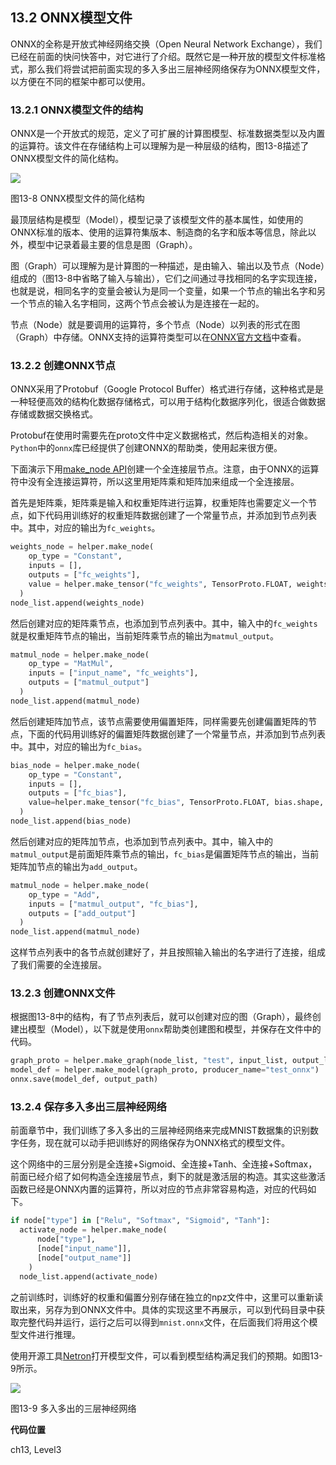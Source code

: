 <!--Copyright © Microsoft Corporation. All rights reserved.
  适用于[License](https://github.com/Microsoft/ai-edu/blob/master/LICENSE.md)版权许可-->

## 13.2 ONNX模型文件

ONNX的全称是开放式神经网络交换（Open Neural Network Exchange），我们已经在前面的快问快答中，对它进行了介绍。既然它是一种开放的模型文件标准格式，那么我们将尝试把前面实现的多入多出三层神经网络保存为ONNX模型文件，以方便在不同的框架中都可以使用。

### 13.2.1 ONNX模型文件的结构

ONNX是一个开放式的规范，定义了可扩展的计算图模型、标准数据类型以及内置的运算符。该文件在存储结构上可以理解为是一种层级的结构，图13-8描述了ONNX模型文件的简化结构。

![](./img/13/onnx.png)

图13-8 ONNX模型文件的简化结构

最顶层结构是模型（Model），模型记录了该模型文件的基本属性，如使用的ONNX标准的版本、使用的运算符集版本、制造商的名字和版本等信息，除此以外，模型中记录着最主要的信息是图（Graph）。

图（Graph）可以理解为是计算图的一种描述，是由输入、输出以及节点（Node）组成的（图13-8中省略了输入与输出），它们之间通过寻找相同的名字实现连接，也就是说，相同名字的变量会被认为是同一个变量，如果一个节点的输出名字和另一个节点的输入名字相同，这两个节点会被认为是连接在一起的。

节点（Node）就是要调用的运算符，多个节点（Node）以列表的形式在图（Graph）中存储。ONNX支持的运算符类型可以在[ONNX官方文档](https://github.com/onnx/onnx/blob/79bd5042ada4d9fa6004f351bce0704a566522ea/docs/Operators.md)中查看。

### 13.2.2 创建ONNX节点

ONNX采用了Protobuf（Google Protocol Buffer）格式进行存储，这种格式是是一种轻便高效的结构化数据存储格式，可以用于结构化数据序列化，很适合做数据存储或数据交换格式。

Protobuf在使用时需要先在proto文件中定义数据格式，然后构造相关的对象。`Python`中的`onnx`库已经提供了创建ONNX的帮助类，使用起来很方便。

下面演示下用[make_node API](https://github.com/onnx/onnx/blob/79bd5042ada4d9fa6004f351bce0704a566522ea/onnx/helper.py#L20)创建一个全连接层节点。注意，由于ONNX的运算符中没有全连接运算符，所以这里用矩阵乘和矩阵加来组成一个全连接层。

首先是矩阵乘，矩阵乘是输入和权重矩阵进行运算，权重矩阵也需要定义一个节点，如下代码用训练好的权重矩阵数据创建了一个常量节点，并添加到节点列表中。其中，对应的输出为`fc_weights`。

``` Python
weights_node = helper.make_node(
    op_type = "Constant", 
    inputs = [], 
    outputs = ["fc_weights"], 
    value = helper.make_tensor("fc_weights", TensorProto.FLOAT, weights.shape, weights.flatten().astype(float))
  )
node_list.append(weights_node)
```

然后创建对应的矩阵乘节点，也添加到节点列表中。其中，输入中的`fc_weights`就是权重矩阵节点的输出，当前矩阵乘节点的输出为`matmul_output`。

``` Python
matmul_node = helper.make_node(
    op_type = "MatMul",
    inputs = ["input_name", "fc_weights"],
    outputs = ["matmul_output"]
  )
node_list.append(matmul_node)
```

然后创建矩阵加节点，该节点需要使用偏置矩阵，同样需要先创建偏置矩阵的节点，下面的代码用训练好的偏置矩阵数据创建了一个常量节点，并添加到节点列表中。其中，对应的输出为`fc_bias`。

``` Python
bias_node = helper.make_node(
    op_type = "Constant", 
    inputs = [], 
    outputs = ["fc_bias"], 
    value=helper.make_tensor("fc_bias", TensorProto.FLOAT, bias.shape, bias.flatten().astype(float))
  )
node_list.append(bias_node)
```

然后创建对应的矩阵加节点，也添加到节点列表中。其中，输入中的`matmul_output`是前面矩阵乘节点的输出，`fc_bias`是偏置矩阵节点的输出，当前矩阵加节点的输出为`add_output`。

``` Python
matmul_node = helper.make_node(
    op_type = "Add",
    inputs = ["matmul_output", "fc_bias"],
    outputs = ["add_output"]
  )
node_list.append(matmul_node)
```

这样节点列表中的各节点就创建好了，并且按照输入输出的名字进行了连接，组成了我们需要的全连接层。

### 13.2.3 创建ONNX文件

根据图13-8中的结构，有了节点列表后，就可以创建对应的图（Graph），最终创建出模型（Model），以下就是使用`onnx`帮助类创建图和模型，并保存在文件中的代码。

``` Python
graph_proto = helper.make_graph(node_list, "test", input_list, output_list)
model_def = helper.make_model(graph_proto, producer_name="test_onnx")
onnx.save(model_def, output_path)
```

### 13.2.4 保存多入多出三层神经网络

前面章节中，我们训练了多入多出的三层神经网络来完成MNIST数据集的识别数字任务，现在就可以动手把训练好的网络保存为ONNX格式的模型文件。

这个网络中的三层分别是全连接+Sigmoid、全连接+Tanh、全连接+Softmax，前面已经介绍了如何构造全连接层节点，剩下的就是激活层的构造。其实这些激活函数已经是ONNX内置的运算符，所以对应的节点非常容易构造，对应的代码如下。

``` Python
if node["type"] in ["Relu", "Softmax", "Sigmoid", "Tanh"]:
  activate_node = helper.make_node(
      node["type"],
      [node["input_name"]],
      [node["output_name"]]
    )
  node_list.append(activate_node)
```

之前训练时，训练好的权重和偏置分别存储在独立的npz文件中，这里可以重新读取出来，另存为到ONNX文件中。具体的实现这里不再展示，可以到代码目录中获取完整代码并运行，运行之后可以得到`mnist.onnx`文件，在后面我们将用这个模型文件进行推理。

使用开源工具[Netron](https://github.com/lutzroeder/netron)打开模型文件，可以看到模型结构满足我们的预期。如图13-9所示。

![](./img/13/modeldetail.png)

图13-9 多入多出的三层神经网络

**代码位置**

ch13, Level3
